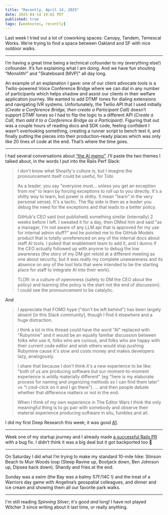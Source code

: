 ```yaml
---
title: "Recently, April 14, 2025"
date: 2025-04-14 19:02 PDT
published: true
tags: [weeknotes, recently]
---
```


Last week I tried out a lot of coworking spaces: Canopy, Tandem, Temescal Works. We’re trying to find a space between Oakland and SF with nice outdoor walks.

--- 

I’m having a great time being a technical cofounder to my (everything else!) cofounder.  It’s fun explaining what I am doing. And we have fun shouting “Monolith!” and "Skateboard [MVP]" all day long.

An example of an explanation I gave: one of our client advocate tools is a Twilio-powered Voice Conference Bridge where we can dial in any number of participants which helps shadow and assist our clients in their welfare application journey. We wanted to add DTMF tones for dialing extensions and navigating IVR systems. Unfortunately, the Twilio API that I used initially (*Create a Conference Bridge, then create a Participant Call*) doesn’t support DTMF tones so I had to flip the logic to a different API (*Create a Call, then add it to a Conference Bridge as a Participant)*. Figuring that out was a couple hours of reading docs and SDK code, feeling confident I wasn’t overlooking something, creating a runner script to bench test it, and finally putting the pieces into their production-ready places which was only like 20 lines of code at the end. That’s where the time goes.

---

I had several conversations about [“the AI memo”](https://x.com/tobi/article/1909251946235437514). I’ll paste the two themes I talked about, in the words I put into the Rails Perf Slack:

> I don't know what Shopify's culture is, but I imagine the pronouncement itself could be useful, for Tobi.
> 
> As a leader, you say "everyone must... unless you get an exception from me" to learn by forcing exceptions to roll up to you directly. It's a shitty way to learn, but power is shitty. (I mean "learn" in the very personal sense). It's a tactic. The flip side is then as a leader you debug the need for the exceptions and that leads to a better policy.
> 
> GitHub's CEO said (not published) something similar (internally) 2 weeks before I left. I sweated it for a day, then DMed him and said "as a manager, I'm not aware of any LLM api that is approved for my use for internal admin stuff?" and he pointed me to the GitHub Models product that is totally unreferenced on any of the internal docs about staff AI tools. I poked that enablement team to add it, and I dunno if the CEO actually followed up with anyone to debug the low awareness (the story of my DM got retold at a different meeting as one about security, but it was really my complete unawareness and its absence on any of the tool lists that were intended to be the starting place for staff to integrate AI into their work).
> 
> TLDR: in a culture of opennness (safety to DM the CEO about the policy) and learning (the policy is the start not the end of discussion). I could see the pronouncement to be catalytic.

And

> I appreciate that FOMO hype ("don't be left behind") has been largely absent [in this Slack community], though I find it elsewhere and a huge distraction.
> 
> I think a lot in this thread could have the word "AI" replaced with "Rubymine" and it would be an equally familiar discussion between folks who use it, folks who are curious, and folks who are happy with their current code editor and wish others would stop pushing Rubymine cause it's slow and costs money and makes developers lazy, analogously.
> 
> I share that because I don't think it's a new experience to be like: "both of us are producing software but our moment-to-moment experience is wildly materially different" (eg "here is my elaborate process for naming and organizing methods so I can find them later" vs "I cmd-click on it and I go there"). ... and then people debate whether that difference matters or not in the end.
> 
> When I think of my own experience in The Editor Wars I think the only meaningful thing is to go pair with somebody and observe their material experience producing software in situ, fumbles and all.

I did my first Deep Research this week; it was good [A1](https://www.snopes.com/fact-check/ai-education-linda-mcmahon/). 

---

Week one of my startup journey and I already made [a successful Rails PR](https://github.com/rails/rails/pull/54895) with a bug fix. I didn’t think it was a big deal but it got backported too 💪 

---

On Saturday I did what I’m trying to make my standard 10-mile hike: Stinson Beach to Muir Woods loop (Steep Ravine up, Bootjack down, Ben Johnson up, Dipsea back down). Shandy and fries at the end.

Sunday was a swim (the Bay was a balmy 57F/14C !) and the treat of a Warriors day game with Angelina’s geospatial colleagues, and dinner and ice cream and showing them all our favorite park walks. 

--- 

I'm still reading _Spinning Silver_; it's good _and_ long! I have not played Witcher 3 since writing about it last time, or really anything.
